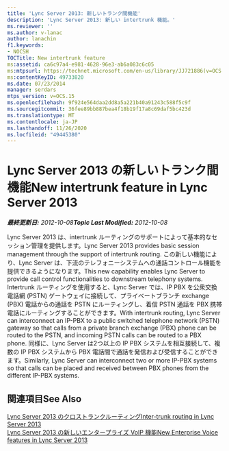 ```yaml
---
title: 'Lync Server 2013: 新しいトランク間機能'
description: 'Lync Server 2013: 新しい intertrunk 機能。'
ms.reviewer: ''
ms.author: v-lanac
author: lanachin
f1.keywords:
- NOCSH
TOCTitle: New intertrunk feature
ms:assetid: ca6c97a4-e981-4628-96e3-ab6a083c6c05
ms:mtpsurl: https://technet.microsoft.com/en-us/library/JJ721886(v=OCS.15)
ms:contentKeyID: 49733820
ms.date: 07/23/2014
manager: serdars
mtps_version: v=OCS.15
ms.openlocfilehash: 9f924e564daa2dd8a5a221b40a91243c588f5c9f
ms.sourcegitcommit: 36fee89bb887bea4f18b19f17a8c69daf5bc423d
ms.translationtype: MT
ms.contentlocale: ja-JP
ms.lasthandoff: 11/26/2020
ms.locfileid: "49445380"
---
```

# <a name="new-intertrunk-feature-in-lync-server-2013"></a><span data-ttu-id="205ce-103">Lync Server 2013 の新しいトランク間機能</span><span class="sxs-lookup"><span data-stu-id="205ce-103">New intertrunk feature in Lync Server 2013</span></span>

<div data-xmlns="http://www.w3.org/1999/xhtml">

<div class="topic" data-xmlns="http://www.w3.org/1999/xhtml" data-msxsl="urn:schemas-microsoft-com:xslt" data-cs="https://msdn.microsoft.com/">

<div data-asp="https://msdn2.microsoft.com/asp">



</div>

<div id="mainSection">

<div id="mainBody"><span data-ttu-id="205ce-104">

<span> </span></span><span class="sxs-lookup"><span data-stu-id="205ce-104">

<span> </span></span></span>

<span data-ttu-id="205ce-105">_**最終更新日:** 2012-10-08_</span><span class="sxs-lookup"><span data-stu-id="205ce-105">_**Topic Last Modified:** 2012-10-08_</span></span>

<span data-ttu-id="205ce-106">Lync Server 2013 は、intertrunk ルーティングのサポートによって基本的なセッション管理を提供します。</span><span class="sxs-lookup"><span data-stu-id="205ce-106">Lync Server 2013 provides basic session management through the support of intertrunk routing.</span></span> <span data-ttu-id="205ce-107">この新しい機能により、Lync Server は、下流のテレフォニーシステムへの通話コントロール機能を提供できるようになります。</span><span class="sxs-lookup"><span data-stu-id="205ce-107">This new capability enables Lync Server to provide call control functionalities to downstream telephony systems.</span></span> <span data-ttu-id="205ce-108">Intertrunk ルーティングを使用すると、Lync Server では、IP PBX を公衆交換電話網 (PSTN) ゲートウェイに接続して、プライベートブランチ exchange (PBX) 電話からの通話を PSTN にルーティングし、着信 PSTN 通話を PBX 携帯電話にルーティングすることができます。</span><span class="sxs-lookup"><span data-stu-id="205ce-108">With intertrunk routing, Lync Server can interconnect an IP-PBX to a public switched telephone network (PSTN) gateway so that calls from a private branch exchange (PBX) phone can be routed to the PSTN, and incoming PSTN calls can be routed to a PBX phone.</span></span> <span data-ttu-id="205ce-109">同様に、Lync Server は2つ以上の IP PBX システムを相互接続して、複数の IP PBX システムから PBX 電話間で通話を発信および受信することができます。</span><span class="sxs-lookup"><span data-stu-id="205ce-109">Similarly, Lync Server can interconnect two or more IP-PBX systems so that calls can be placed and received between PBX phones from the different IP-PBX systems.</span></span>

<div>

## <a name="see-also"></a><span data-ttu-id="205ce-110">関連項目</span><span class="sxs-lookup"><span data-stu-id="205ce-110">See Also</span></span>


[<span data-ttu-id="205ce-111">Lync Server 2013 のクロストランクルーティング</span><span class="sxs-lookup"><span data-stu-id="205ce-111">Inter-trunk routing in Lync Server 2013</span></span>](lync-server-2013-inter-trunk-routing.md)  
[<span data-ttu-id="205ce-112">Lync Server 2013 の新しいエンタープライズ VoIP 機能</span><span class="sxs-lookup"><span data-stu-id="205ce-112">New Enterprise Voice features in Lync Server 2013</span></span>](lync-server-2013-new-enterprise-voice-features.md)  
  

<span data-ttu-id="205ce-113"></div>

</div>

<span> </span>

</div>

</div>

</span><span class="sxs-lookup"><span data-stu-id="205ce-113"></div>

</div>

<span> </span>

</div>

</div>

</span></span></div>


